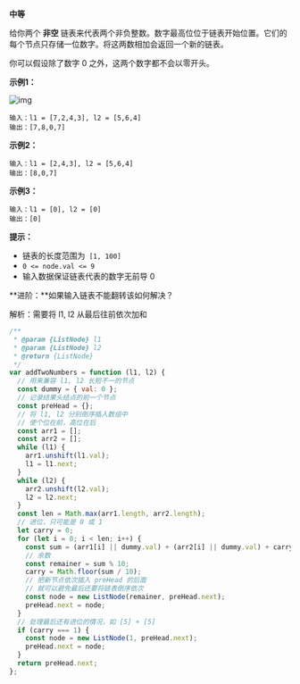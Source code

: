 **中等**

给你两个 **非空** 链表来代表两个非负整数。数字最高位位于链表开始位置。它们的每个节点只存储一位数字。将这两数相加会返回一个新的链表。

你可以假设除了数字 0 之外，这两个数字都不会以零开头。

**示例1：**

![img](https://pic.leetcode-cn.com/1626420025-fZfzMX-image.png)

```
输入：l1 = [7,2,4,3], l2 = [5,6,4]
输出：[7,8,0,7]
```

**示例2：**

```
输入：l1 = [2,4,3], l2 = [5,6,4]
输出：[8,0,7]
```

**示例3：**

```
输入：l1 = [0], l2 = [0]
输出：[0] 
```

**提示：**

- 链表的长度范围为` [1, 100]`
- `0 <= node.val <= 9`
- 输入数据保证链表代表的数字无前导 0

**进阶：**如果输入链表不能翻转该如何解决？

解析：需要将 l1, l2 从最后往前依次加和

```js
/**
 * @param {ListNode} l1
 * @param {ListNode} l2
 * @return {ListNode}
 */
var addTwoNumbers = function (l1, l2) {
  // 用来兼容 l1, l2 长短不一的节点
  const dummy = { val: 0 };
  // 记录结果头结点的前一个节点
  const preHead = {};
  // 将 l1, l2 分别倒序插入数组中
  // 使个位在前，高位在后
  const arr1 = [];
  const arr2 = [];
  while (l1) {
    arr1.unshift(l1.val);
    l1 = l1.next;
  }
  while (l2) {
    arr2.unshift(l2.val);
    l2 = l2.next;
  }
  const len = Math.max(arr1.length, arr2.length);
  // 进位，只可能是 0 或 1
  let carry = 0;
  for (let i = 0; i < len; i++) {
    const sum = (arr1[i] || dummy.val) + (arr2[i] || dummy.val) + carry;
    // 余数
    const remainer = sum % 10;
    carry = Math.floor(sum / 10);
    // 把新节点依次插入 preHead 的后面
    // 就可以避免最后还要将链表倒序依次
    const node = new ListNode(remainer, preHead.next);
    preHead.next = node;
  }
  // 处理最后还有进位的情况，如 [5] + [5]
  if (carry === 1) {
    const node = new ListNode(1, preHead.next);
    preHead.next = node;
  }
  return preHead.next;
};
```

